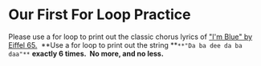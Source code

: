 # Our First For Loop Practice

Please use a for loop to print out the classic chorus lyrics of ["I'm Blue" by Eiffel 65.](https://www.youtube.com/watch?v=BinWA0EenDY)  **Use a for loop to print out the string **`**"Da ba dee da ba daa"**` **exactly 6 times.  No more, and no less.**